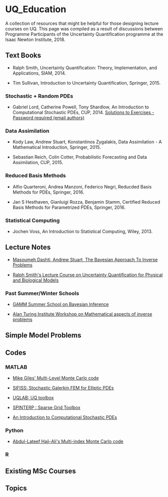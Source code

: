 # UQ_Education
A collection of resources that might be helpful for those designing lecture courses on UQ. This page was compiled as a result of discussions between Programme Participants of the Uncertainty Quantification programme at the Isaac Newton Institute, 2018.


## Text Books 

- Ralph Smith, Uncertainty Quantification: Theory, Implementation, and Applications, SIAM, 2014.

- Tim Sullivan, Introduction to Uncertainty Quantification, Springer, 2015.

### Stochastic + Random PDEs
- Gabriel Lord, Catherine Powell, Tony Shardlow, An Introduction to Computational Stochastic PDEs, CUP, 2014. [Solutions to Exercises - Password required (email authors)](http://www.maths.manchester.ac.uk/~shardlow/intro_cspde/)

### Data Assimilation
- Kody Law, Andrew Stuart, Konstantinos Zygalakis, Data Assimilation - A Mathematical Introduction, Springer, 2015. 

- Sebastian Reich, Colin Cotter, Probabilistic Forecasting and Data Assimilation, CUP, 2015.

### Reduced Basis Methods 
- Alfio Quarteroni, Andrea Manzoni, Federico Negri, Reducded Basis Methods for PDEs, Springer, 2016.

- Jan S Hesthaven, Gianluigi Rozza, Benjamin Stamm, Certified Reduced Basis Methods for Parametrized PDEs, Springer, 2016.

### Statistical Computing

- Jochen Voss, An Introduction to Statistical Computing, Wiley, 2013. 
 
 
 ## Lecture Notes 
 
 - [Masoumeh Dashti, Andrew Stuart, The Bayesian Approach To Inverse Problems](https://arxiv.org/abs/1302.6989)
 
 - [Ralph Smith's Lecture Course on Uncertainty Quantification for Physical and Biological Models](http://www4.ncsu.edu/~rsmith/MA540_S18/MA540_s18_lectures.html)

### Past Summer/Winter Schools

- [GAMM Summer School on Bayesian Inference](http://mathopt.math.uni-mannheim.de/en/news/4th-gamm-juniors-and-1st-grk2075-summer-school-2017/)

- [Alan Turing Institute Workshop on Mathematical aspects of inverse problems](http://mathopt.math.uni-mannheim.de/en/news/workshop-mathematical-aspects-of-inverse-problems/)

## Simple Model Problems


## Codes

### MATLAB 

- [Mike Giles' Multi-Level Monte Carlo code](https://people.maths.ox.ac.uk/gilesm/mlmc/)

- [SIFISS: Stochastic Galerkin FEM for Elliptic PDEs](http://www.maths.manchester.ac.uk/~djs/ifiss/sifiss.html)

- [UQLAB: UQ toolbox](http://www.uqlab.com)

- [SPINTERP : Sparse Grid Toolbox](http://people.sc.fsu.edu/~jburkardt/m_src/spinterp/spinterp.html)

- [An Introduction to Computational Stochastic PDEs](http://www.maths.manchester.ac.uk/~shardlow/intro_cspde/)

### Python
- [Abdul-Lateef Haji-Ali's Multi-index Monte Carlo code](https://github.com/haji-ali/mimclib)

### R 


## Existing MSc Courses 

## Topics 

